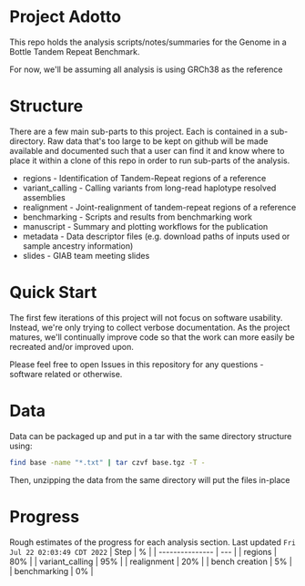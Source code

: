 Project Adotto
==============

This repo holds the analysis scripts/notes/summaries for the Genome in a Bottle Tandem Repeat Benchmark.


For now, we'll be assuming all analysis is using GRCh38 as the reference

Structure
=========
There are a few main sub-parts to this project. Each is contained in a sub-directory. Raw data that's too large to be
kept on github will be made available and  documented such that a user can find it and know where to place it within
a clone of this repo in order to run sub-parts of the analysis.

* regions - Identification of Tandem-Repeat regions of a reference
* variant_calling - Calling variants from long-read haplotype resolved assemblies
* realignment - Joint-realignment of tandem-repeat regions of a reference
* benchmarking - Scripts and results from benchmarking work
* manuscript - Summary and plotting workflows for the publication
* metadata - Data descriptor files (e.g. download paths of inputs used or sample ancestry information)
* slides - GIAB team meeting slides

Quick Start
===========

The first few iterations of this project will not focus on software usability. Instead, we're only trying to collect
verbose documentation. As the project matures, we'll continually improve code so that the work can more easily be
recreated and/or improved upon. 

Please feel free to open Issues in this repository for any questions - software related or otherwise.

Data
====
Data can be packaged up and put in a tar with the same directory structure using:
```bash
find base -name "*.txt" | tar czvf base.tgz -T -
```
Then, unzipping the data from the same directory will put the files in-place

Progress
========
Rough estimates of the progress for each analysis section.  Last updated  `Fri Jul 22 02:03:49 CDT 2022`
| Step            |  %  |
| --------------- | --- |
| regions         | 80% |
| variant_calling | 95% |
| realignment     | 20% | 
| bench creation  | 5%  |
| benchmarking    | 0%  |
